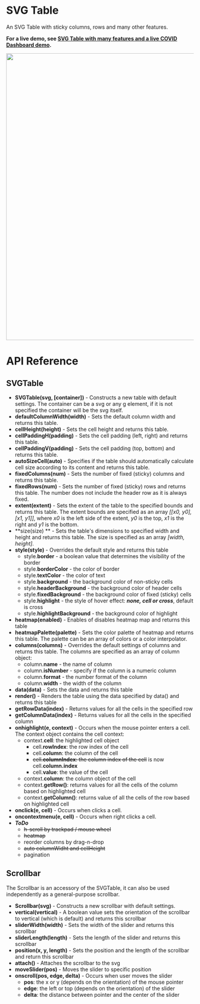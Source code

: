 # SVG Table

An SVG Table with sticky columns, rows and many other features.

**For a live demo, see [SVG Table with many features and a live COVID Dashboard demo](https://observablehq.com/@analyzer2004/svgtable).**

<img src="https://github.com/analyzer2004/svgtable/blob/master/images/cover.png" width="768">

# API Reference
## SVGTable
* **SVGTable(svg, [container])** - Constructs a new table with default settings. The container can be a svg or any g element, if it is not specified the container will be the svg itself.
* **defaultColumnWidth(width)** - Sets the default column width and returns this table.
* **cellHeight(height)** - Sets the cell height and returns this table.
* **cellPaddingH(padding)** - Sets the cell padding (left, right) and returns this table.
* **cellPaddingV(padding)** - Sets the cell padding (top, bottom) and returns this table.
* **autoSizeCell(auto)** - Specifies if the table should automatically calculate cell size according to its content and returns this table.
* **fixedColumns(num)** - Sets the number of fixed (sticky) columns and returns this table.
* **fixedRows(num)** - Sets the number of fixed (sticky) rows and returns this table. The number does not include the header row as it is always fixed.
* **extent(extent)** - Sets the extent of the table to the specified bounds and returns this table. The extent bounds are specified as an array *[[x0, y0], [x1, y1]]*, where *x0* is the left side of the extent, *y0* is the top, *x1* is the right and *y1* is the bottom.
* **size(size) ** - Sets the table's dimensions to specified width and height and returns this table. The size is specified as an array *[width, height]*.
* **style(style)** - Overrides the default style and returns this table
  * style.**border** - a boolean value that determines the visibility of the border
  * style.**borderColor** - the color of border
  * style.**textColor** - the color of text
  * style.**background** - the background color of non-sticky cells
  * style.**headerBackground** - the background color of header cells
  * style.**fixedBackground** - the background color of fixed (sticky) cells
  * style.**highlight** - the style of hover effect: ***none, cell or cross***, default is cross
  * style.**highlightBackground** - the background color of highlight
* **heatmap(enabled)** - Enables of disables heatmap map and returns this table
* **heatmapPalette(palette)** - Sets the color palette of heatmap and returns this table. The palette can be an array of colors or a color interpolator.
* **columns(columns)** - Overrides the default settings of columns and returns this table. The columns are specified as an array of column object:
  * column.**name** - the name of column
  * column.**isNumber** - specify if the column is a numeric column
  * column.**format** - the number format of the column
  * column.**width** - the width of the column
* **data(data)** - Sets the data and returns this table
* **render()** - Renders the table using the data specified by data() and returns this table
* **getRowData(index)** - Returns values for all the cells in the specified row
* **getColumnData(index)** - Returns values for all the cells in the specified column
* **onhighlight(e, context)** - Occurs when the mouse pointer enters a cell. The context object contains the cell context:
  * context.**cell**: the highlighted cell object
    * cell.**rowIndex**: the row index of the cell
    * cell.**column**: the column of the cell
    * ~~cell.**columnIndex**: the column index of the cell~~ is now cell.**column.index**
    * cell.**value**: the value of the cell
  * context.**column**: the column object of the cell
  * context.**getRow()**: returns values for all the cells of the column based on highlighted cell
  * context.**getColumn()**: returns value of all the cells of the row based on highlighted cell
* **onclick(e, cell)** - Occurs when clicks a cell.
* **oncontextmenu(e, cell)** - Occurs when right clicks a cell.
* ***ToDo***
  * ~~h-scroll by trackpad / mouse wheel~~
  * ~~heatmap~~
  * reorder columns by drag-n-drop
  * ~~auto columnWidht and cellHeight~~
  * pagination

## Scrollbar
The Scrollbar is an accessory of the SVGTable, it can also be used independently as a general-purpose scrollbar.

* **Scrollbar(svg)** - Constructs a new scrollbar with default settings.
* **vertical(vertical)** - A boolean value sets the orientation of the scrollbar to vertical (which is default) and returns this scrollbar
* **sliderWidth(width)** - Sets the width of the slider and returns this scrollbar
* **sliderLength(length)** - Sets the length of the slider and returns this scrollbar
* **position(x, y, length)** - Sets the position and the length of the scrollbar and return this scrollbar
* **attach()** - Attaches the scrollbar to the svg
* **moveSlider(pos)** - Moves the slider to specific position
* **onscroll(pos, edge, delta)** - Occurs when user moves the slider
  * **pos**: the x or y (depends on the orientation) of the mouse pointer
  * **edge**: the left or top (depends on the orientation) of the slider
  * **delta**: the distance between pointer and the center of the slider
